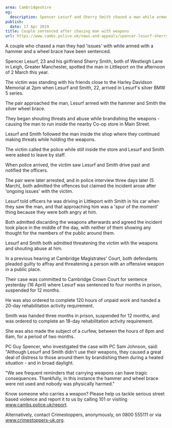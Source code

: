 ```yaml
area: Cambridgeshire
og:
  description: Spencer Lesurf and Sherry Smith chased a man while armed with a hammer and a wheel brace
publish:
  date: 17 Apr 2019
title: Couple sentenced after chasing man with weapons
url: https://www.cambs.police.uk/news-and-appeals/spencer-lesurf-sherry-smith-littleport-affray-weapons
```

A couple who chased a man they had 'issues' with while armed with a hammer and a wheel brace have been sentenced.

Spencer Lesurf, 23 and his girlfriend Sherry Smith, both of Westleigh Lane in Leigh, Greater Manchester, spotted the man in Littleport on the afternoon of 2 March this year.

The victim was standing with his friends close to the Harley Davidson Memorial at 2pm when Lesurf and Smith, 22, arrived in Lesurf's silver BMW 5 series.

The pair approached the man, Lesurf armed with the hammer and Smith the silver wheel brace.

They began shouting threats and abuse while brandishing the weapons - causing the man to run inside the nearby Co-op store in Main Street.

Lesurf and Smith followed the man inside the shop where they continued making threats while holding the weapons.

The victim called the police while still inside the store and Lesurf and Smith were asked to leave by staff.

When police arrived, the victim saw Lesurf and Smith drive past and notified the officers.

The pair were later arrested, and in police interview three days later (5 March), both admitted the offences but claimed the incident arose after 'ongoing issues' with the victim.

Lesurf told officers he was driving in Littleport with Smith in his car when they saw the man, and that approaching him was a 'spur of the moment' thing because they were both angry at him.

Both admitted discarding the weapons afterwards and agreed the incident took place in the middle of the day, with neither of them showing any thought for the members of the public around them.

Lesurf and Smith both admitted threatening the victim with the weapons and shouting abuse at him.

In a previous hearing at Cambridge Magistrates' Court, both defendants pleaded guilty to affray and threatening a person with an offensive weapon in a public place.

Their case was committed to Cambridge Crown Court for sentence yesterday (16 April) where Lesurf was sentenced to four months in prison, suspended for 12 months.

He was also ordered to complete 120 hours of unpaid work and handed a 20-day rehabilitation activity requirement.

Smith was handed three months in prison, suspended for 12 months, and was ordered to complete an 18-day rehabilitation activity requirement.

She was also made the subject of a curfew, between the hours of 8pm and 6am, for a period of two months.

PC Guy Spencer, who investigated the case with PC Sam Johnson, said: "Although Lesurf and Smith didn't use their weapons, they caused a great deal of distress to those around them by brandishing them during a heated situation - and in broad daylight.

"We see frequent reminders that carrying weapons can have tragic consequences. Thankfully, in this instance the hammer and wheel brace were not used and nobody was physically harmed."

Know someone who carries a weapon? Please help us tackle serious street based violence and report it to us by calling 101 or visiting www.cambs.police.uk/report.

Alternatively, contact Crimestoppers, anonymously, on 0800 555111 or via www.crimestoppers-uk.org.
